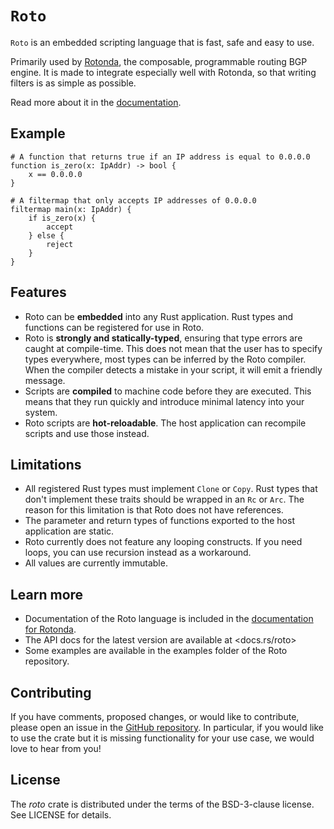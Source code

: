 `Roto`
======

`Roto` is an embedded scripting language that is fast, safe and easy to use. 

Primarily used by [Rotonda], the composable, programmable routing BGP engine. It
is made to integrate especially well with Rotonda, so that writing filters is as
simple as possible.

Read more about it in the [documentation].

## Example

```roto
# A function that returns true if an IP address is equal to 0.0.0.0
function is_zero(x: IpAddr) -> bool {
    x == 0.0.0.0
}

# A filtermap that only accepts IP addresses of 0.0.0.0
filtermap main(x: IpAddr) {
    if is_zero(x) {
        accept
    } else {
        reject
    }
}
```

## Features

- Roto can be **embedded** into any Rust application. Rust types and functions
  can be registered for use in Roto.
- Roto is **strongly and statically-typed**, ensuring that type errors are
  caught at compile-time. This does not mean that the user has to specify types
  everywhere, most types can be inferred by the Roto compiler. When the compiler
  detects a mistake in your script, it will emit a friendly message.
- Scripts are **compiled** to machine code before they are executed. This
  means that they run quickly and introduce minimal latency into your system.
- Roto scripts are **hot-reloadable**. The host application can recompile
  scripts and use those instead.

## Limitations

- All registered Rust types must implement `Clone` or `Copy`. Rust types that
  don't implement these traits should be wrapped in an `Rc` or `Arc`. The reason
  for this limitation is that Roto does not have references.
- The parameter and return types of functions exported to the host application
  are static.
- Roto currently does not feature any looping constructs. If you need loops,
  you can use recursion instead as a workaround.
- All values are currently immutable.

## Learn more

- Documentation of the Roto language is included in the
  [documentation for Rotonda](documentation).
- The API docs for the latest version are available at <docs.rs/roto>
- Some examples are available in the examples folder of the Roto repository.

## Contributing

If you have comments, proposed changes, or would like to contribute,
please open an issue in the [GitHub repository]. In particular, if you
would like to use the crate but it is missing functionality for your use
case, we would love to hear from you!

[Rotonda]: https://github.com/NlnetLabs/rotonda
[GitHub repository]: https://github.com/NLnetLabs/routecore
[Documentation]: https://rotonda.docs.nlnetlabs.nl/en/latest/roto/00_introduction.html
[crate]: https://crates.io/crates/roto

## License

The _roto_ crate is distributed under the terms of the BSD-3-clause license.
See LICENSE for details.

